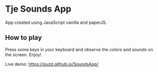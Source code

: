 # Tje Sounds App

App created using JavaScript vanilla and paperJS.

## How to play 
Press some keys in your keyboard and observe the colors and sounds on the screen. Enjoy!

Live demo: https://guzd.github.io/SoundsApp/
